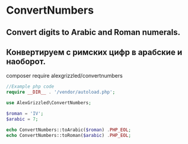 # ConvertNumbers
## Convert digits to Arabic and Roman numerals.
## Конвертируем с римских цифр в арабские и наоборот.

composer require alexgrizzled/convertnumbers
```php
//Example php code
require __DIR__ . '/vendor/autoload.php';

use AlexGrizzled\ConvertNumbers;

$roman = 'IV';
$arabic = 7;

echo ConvertNumbers::toArabic($roman) .PHP_EOL;
echo ConvertNumbers::toRoman($arabic) .PHP_EOL;
```
